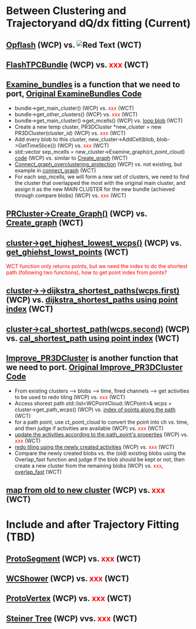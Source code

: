 #  Between Clustering and Trajectoryand dQ/dx fitting (Current)

## [Opflash](./QLBundles/Opflash.md) (WCP) vs. ![Red Text](https://via.placeholder.com/40x20/FF0000/FFFFFF?text=xxx) (WCT)

## [FlashTPCBundle](./QLBundles/Bundle.md) (WCP) vs. <span style="color:red">xxx</span> (WCT)

## [Examine_bundles](https://github.com/BNLIF/wire-cell-2dtoy/blob/master/docs/ExamineBundles.md) is a function that we need to port, [Original ExamineBundles Code](https://github.com/BNLIF/wire-cell-2dtoy/blob/a30305052fc54bbbbbd826b096066d6e8777b54d/src/ExamineBundles.cxx)
- bundle->get_main_cluster()  (WCP) vs. <span style="color:red">xxx</span> (WCT)
- bundle->get_other_clusters() (WCP) vs. <span style="color:red">xxx</span> (WCT)
- bundle->get_main_cluster()->get_mcells() (WCP) vs. [loop blob](https://github.com/WireCell/wire-cell-toolkit/blob/apply-pointcloud/clus/src/clustering_separate.cxx#L1377) (WCT)
- Create a new temp cluster, PR3DCluster *new_cluster = new PR3DCluster(cluster_id) (WCP) vs.  <span style="color:red">xxx</span> (WCT)
- Add every blob to this cluster, new_cluster->AddCell(blob, blob->GetTimeSlice())  (WCP) vs. <span style="color:red">xxx</span> (WCT)
- std::vector<SMGCSelection> sep_mcells = new_cluster->Examine_graph(ct_point_cloud)  [code](https://github.com/BNLIF/wire-cell-data/blob/d5748d87c3113efcb44eed237bb48a10d60002d9/src/PR3DCluster.cxx#L2332) (WCP) vs. similar to [Create_graph](https://github.com/WireCell/wire-cell-toolkit/blob/apply-pointcloud/clus/src/Facade_Cluster.cxx#L1444) (WCT)
- [Connect_graph_overclustering_protection](https://github.com/BNLIF/wire-cell-data/blob/d5748d87c3113efcb44eed237bb48a10d60002d9/src/PR3DCluster.cxx#L1853) (WCP)  vs. not existing, but example in [connect_graph](https://github.com/WireCell/wire-cell-toolkit/blob/apply-pointcloud/clus/src/Facade_Cluster.cxx#L1444) (WCT)
- For each sep_mcells, we will form a new set of clusters, we need to find the cluster that overlapped the most with the original main cluster, and assign it as the new MAIN CLUSTER for the new bundle (achieved through compare blobs) (WCP) vs.  <span style="color:red">xxx</span> (WCT)

## [PRCluster->Create_Graph()](https://github.com/BNLIF/wire-cell/blob/master/uboone_nusel_app/apps/prod-wire-cell-matching-nusel.cxx#L817) (WCP) vs. [Create_graph](https://github.com/WireCell/wire-cell-toolkit/blob/apply-pointcloud/clus/src/Facade_Cluster.cxx#L1444) (WCT)

## [cluster->get_highest_lowest_wcps()](https://github.com/BNLIF/wire-cell/blob/master/uboone_nusel_app/apps/prod-wire-cell-matching-nusel.cxx#L819C103-L819C130) (WCP) vs. [get_ghiehst_lowst_points](https://github.com/WireCell/wire-cell-toolkit/blob/apply-pointcloud/clus/src/Facade_Cluster.cxx#L1241) (WCT)

<span style="color:red">WCT function only returns points, but we need the index to do the shortest path (following two functions), how to get point index from points? </span> 

## [cluster->->dijkstra_shortest_paths(wcps.first)](https://github.com/BNLIF/wire-cell/blob/master/uboone_nusel_app/apps/prod-wire-cell-matching-nusel.cxx#L822C25-L823C58) (WCP) vs. [dijkstra_shortest_paths using point index](https://github.com/WireCell/wire-cell-toolkit/blob/apply-pointcloud/clus/src/Facade_Cluster.cxx#L2631) (WCT)

## [cluster->cal_shortest_path(wcps.second)](https://github.com/BNLIF/wire-cell/blob/master/uboone_nusel_app/apps/prod-wire-cell-matching-nusel.cxx#L823) (WCP) vs. [cal_shortest_path using point index](https://github.com/WireCell/wire-cell-toolkit/blob/apply-pointcloud/clus/src/Facade_Cluster.cxx#L2664) (WCT)

## [Improve_PR3DCluster](https://github.com/BNLIF/wire-cell-2dtoy/blob/master/docs/Improve_PR3DCluster.md) is another function that we need to port. [Original Improve_PR3DCluster Code](https://github.com/BNLIF/wire-cell-2dtoy/blob/master/src/ImprovePR3DCluster.cxx)

- From existing clusters --> blobs --> time, fired channels --> get activities to be used to redo tiling (WCP) vs. <span style="color:red">xxx</span>  (WCT)
- Access shorest path std::list<WCPointCloud<double>::WCPoint>& wcps = cluster->get_path_wcps() (WCP) vs. [index of points along the path](https://github.com/WireCell/wire-cell-toolkit/blob/apply-pointcloud/clus/src/Facade_Cluster.cxx#L2689) (WCT)
- for a path point, use ct_point_cloud to convert the point into ch vs. time, and then judge if activities are available (WCP) vs. <span style="color:red">xxx</span>  (WCT)
- [update the activities according to the path_point's properties](https://github.com/BNLIF/wire-cell-2dtoy/blob/master/src/ImprovePR3DCluster.cxx#L136) (WCP) vs.  <span style="color:red">xxx</span>  (WCT)
- [redo tiling using the newly created activities](https://github.com/BNLIF/wire-cell-2dtoy/blob/master/src/ImprovePR3DCluster.cxx#L203) (WCP) vs.  <span style="color:red">xxx</span>  (WCT)
- Compare the newly created blobs vs. the (old) existing blobs using the Overlap_fast function and judge if the blob should be kept or not, then create a new cluster from the remaining blobs (WCP) vs. <span style="color:red">xxx</span>, [overlap_fast](https://github.com/WireCell/wire-cell-toolkit/blob/apply-pointcloud/clus/src/Facade_Cluster.cxx#L513)  (WCT)

## [map from old to new cluster](https://github.com/BNLIF/wire-cell/blob/master/uboone_nusel_app/apps/prod-wire-cell-matching-nusel.cxx#L831) (WCP) vs. <span style="color:red">xxx</span> (WCT)


# Include and after Trajectory Fitting (TBD)

## [ProtoSegment](https://github.com/BNLIF/wire-cell-pid/blob/537a3fd17f8a7b3cf5412594267c14c4cc1775cb/docs/protosegment.md) (WCP) vs. <span style="color:red">xxx</span> (WCT)

## [WCShower](https://github.com/BNLIF/wire-cell-pid/blob/537a3fd17f8a7b3cf5412594267c14c4cc1775cb/docs/wcshower.md) (WCP) vs. <span style="color:red">xxx</span> (WCT)

## [ProtoVertex](https://github.com/BNLIF/wire-cell-pid/blob/537a3fd17f8a7b3cf5412594267c14c4cc1775cb/docs/protovertex.md) (WCP) vs. <span style="color:red">xxx</span> (WCT)

## [Steiner Tree](https://github.com/BNLIF/wire-cell-pid/blob/537a3fd17f8a7b3cf5412594267c14c4cc1775cb/docs/PR3DCluster_steiner.md) (WCP) vvs. <span style="color:red">xxx</span> (WCT)
